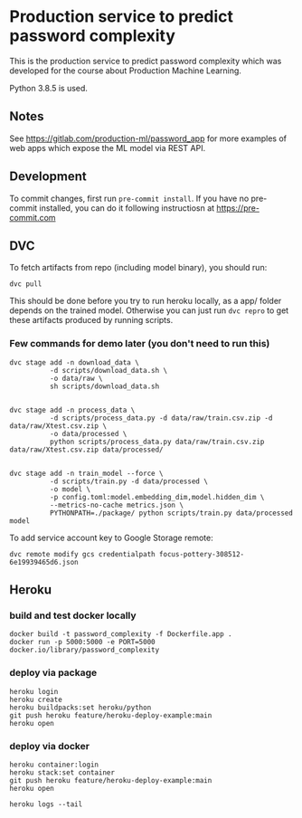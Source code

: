 # Production service to predict password complexity

This is the production service to predict password complexity which was developed for the course about Production Machine Learning.

Python 3.8.5 is used.

## Notes

See https://gitlab.com/production-ml/password_app for more examples of web apps which expose the ML model via REST API.

## Development

To commit changes, first run `pre-commit install`. If you have no pre-commit installed, you can do it following instructiosn at https://pre-commit.com

## DVC

To fetch artifacts from repo (including model binary), you should run:

```
dvc pull
```

This should be done before you try to run heroku locally, as a app/ folder depends on the trained model. Otherwise you can just run `dvc repro` to get these artifacts produced by running scripts.

### Few commands for demo later (you don't need to run this)

```
dvc stage add -n download_data \
          -d scripts/download_data.sh \
          -o data/raw \
          sh scripts/download_data.sh


dvc stage add -n process_data \
          -d scripts/process_data.py -d data/raw/train.csv.zip -d data/raw/Xtest.csv.zip \
          -o data/processed \
          python scripts/process_data.py data/raw/train.csv.zip data/raw/Xtest.csv.zip data/processed/


dvc stage add -n train_model --force \
          -d scripts/train.py -d data/processed \
          -o model \
          -p config.toml:model.embedding_dim,model.hidden_dim \
          --metrics-no-cache metrics.json \
          PYTHONPATH=./package/ python scripts/train.py data/processed model
```

To add service account key to Google Storage remote:
```
dvc remote modify gcs credentialpath focus-pottery-308512-6e19939465d6.json
```

## Heroku

### build and test docker locally

```
docker build -t password_complexity -f Dockerfile.app .
docker run -p 5000:5000 -e PORT=5000 docker.io/library/password_complexity
```

### deploy via package
 <!-- install CLI via https://devcenter.heroku.com/articles/getting-started-with-python#set-up -->

```
heroku login
heroku create
heroku buildpacks:set heroku/python
git push heroku feature/heroku-deploy-example:main
heroku open
```

### deploy via docker
```
heroku container:login
heroku stack:set container
git push heroku feature/heroku-deploy-example:main
heroku open
```

```
heroku logs --tail
```
